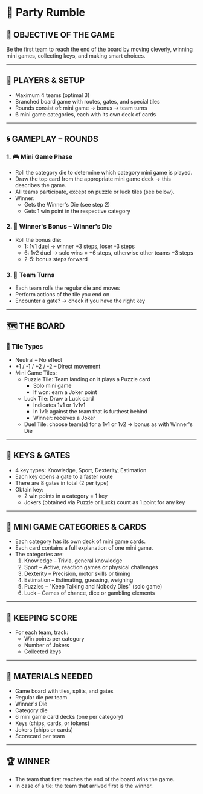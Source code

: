 
# 🎲 Party Rumble

## 🏁 OBJECTIVE OF THE GAME

Be the first team to reach the end of the board by moving cleverly, winning mini games, collecting keys, and making smart choices.

---

## 👥 PLAYERS & SETUP

- Maximum 4 teams (optimal 3)
- Branched board game with routes, gates, and special tiles
- Rounds consist of: mini game → bonus → team turns
- 6 mini game categories, each with its own deck of cards

---

## 🌀 GAMEPLAY – ROUNDS

### 1. 🎮 Mini Game Phase

- Roll the category die to determine which category mini game is played.
- Draw the top card from the appropriate mini game deck → this describes the game.
- All teams participate, except on puzzle or luck tiles (see below).
- Winner:
  - Gets the Winner's Die (see step 2)
  - Gets 1 win point in the respective category

### 2. 🎁 Winner's Bonus – Winner's Die

- Roll the bonus die:
  - 1: 1v1 duel → winner +3 steps, loser -3 steps
  - 6: 1v2 duel → solo wins = +6 steps, otherwise other teams +3 steps
  - 2-5: bonus steps forward

### 3. 🎲 Team Turns

- Each team rolls the regular die and moves
- Perform actions of the tile you end on
- Encounter a gate? → check if you have the right key

---

## 🗺 THE BOARD

### 📍 Tile Types

- Neutral – No effect
- +1 / -1 / +2 / -2 – Direct movement
- Mini Game Tiles:
  - Puzzle Tile: Team landing on it plays a Puzzle card
    - Solo mini game
    - If won: earn a Joker point
  - Luck Tile: Draw a Luck card
    - Indicates 1v1 or 1v1v1
    - In 1v1: against the team that is furthest behind
    - Winner: receives a Joker
  - Duel Tile: choose team(s) for a 1v1 or 1v2 → bonus as with Winner's Die

---

## 🔐 KEYS & GATES

- 4 key types: Knowledge, Sport, Dexterity, Estimation
- Each key opens a gate to a faster route
- There are 8 gates in total (2 per type)
- Obtain key:
  - 2 win points in a category = 1 key
  - Jokers (obtained via Puzzle or Luck) count as 1 point for any key

---

## 🧠 MINI GAME CATEGORIES & CARDS

- Each category has its own deck of mini game cards.
- Each card contains a full explanation of one mini game.
- The categories are:
  1. Knowledge – Trivia, general knowledge
  2. Sport – Active, reaction games or physical challenges
  3. Dexterity – Precision, motor skills or timing
  4. Estimation – Estimating, guessing, weighing
  5. Puzzles – "Keep Talking and Nobody Dies" (solo game)
  6. Luck – Games of chance, dice or gambling elements

---

## 📌 KEEPING SCORE

- For each team, track:
  - Win points per category
  - Number of Jokers
  - Collected keys

---

## 🧰 MATERIALS NEEDED

- Game board with tiles, splits, and gates
- Regular die per team
- Winner's Die
- Category die
- 6 mini game card decks (one per category)
- Keys (chips, cards, or tokens)
- Jokers (chips or cards)
- Scorecard per team

---

## 🏆 WINNER

- The team that first reaches the end of the board wins the game.
- In case of a tie: the team that arrived first is the winner.
